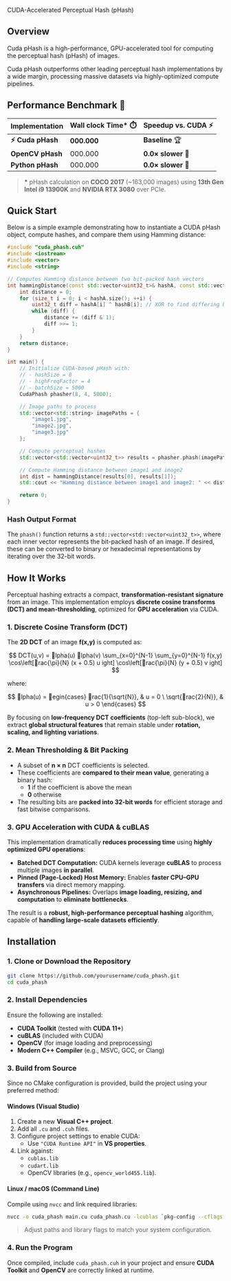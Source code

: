  CUDA-Accelerated Perceptual Hash (pHash)

## Overview

Cuda pHash is a high-performance, GPU-accelerated tool for computing the perceptual hash (pHash) of images. 

Cuda pHash outperforms other leading perceptual hash implementations by a wide margin, processing massive datasets via highly-optimized compute pipelines.

## Performance Benchmark 🚀

| Implementation                            | Wall clock Time* ⏱️ | Speedup vs. CUDA ⚡ |
|------------------------------------------|-----------------|----------------- |
| **⚡ Cuda pHash**            | **000.000**     | **Baseline** 🏆 |
| **OpenCV pHash**                     | 000.000         | **0.0× slower** 🐢 |
| **Python pHash**      | 000.000         | **0.0× slower** 🐢 |

> **\*** pHash calculation on **COCO 2017** (~163,000 images) using **13th Gen Intel i9 13900K** and **NVIDIA RTX 3080** over PCIe.

## Quick Start

Below is a simple example demonstrating how to instantiate a CUDA pHash object, compute hashes, and compare them using Hamming distance:

```cpp
#include "cuda_phash.cuh"
#include <iostream>
#include <vector>
#include <string>

// Computes Hamming distance between two bit-packed hash vectors
int hammingDistance(const std::vector<uint32_t>& hashA, const std::vector<uint32_t>& hashB) {
    int distance = 0;
    for (size_t i = 0; i < hashA.size(); ++i) {
        uint32_t diff = hashA[i] ^ hashB[i]; // XOR to find differing bits
        while (diff) {
            distance += (diff & 1);
            diff >>= 1;
        }
    }
    return distance;
}

int main() {
    // Initialize CUDA-based pHash with:
    // - hashSize = 8
    // - highFreqFactor = 4
    // - batchSize = 5000
    CudaPhash phasher(8, 4, 5000);

    // Image paths to process
    std::vector<std::string> imagePaths = {
        "image1.jpg", 
        "image2.jpg", 
        "image3.jpg"
    };

    // Compute perceptual hashes
    std::vector<std::vector<uint32_t>> results = phasher.phash(imagePaths);

    // Compute Hamming distance between image1 and image2
    int dist = hammingDistance(results[0], results[1]);
    std::cout << "Hamming distance between image1 and image2: " << dist << std::endl;

    return 0;
}
```

### Hash Output Format

The `phash()` function returns a `std::vector<std::vector<uint32_t>>`, where each inner vector represents the bit-packed hash of an image. If desired, these can be converted to binary or hexadecimal representations by iterating over the 32-bit words.

## How It Works

Perceptual hashing extracts a compact, **transformation-resistant signature** from an image. This implementation employs **discrete cosine transforms (DCT) and mean-thresholding**, optimized for **GPU acceleration** via CUDA.

### 1. **Discrete Cosine Transform (DCT)**  
The **2D DCT** of an image **f(x,y)** is computed as:

$$
DCT(u,v) = lpha(u) lpha(v) \sum_{x=0}^{N-1} \sum_{y=0}^{N-1} f(x,y) 
\cos\left[rac{\pi}{N} (x + 0.5) u 
ight] 
\cos\left[rac{\pi}{N} (y + 0.5) v 
ight]
$$

where:

$$
lpha(u) =
egin{cases}
rac{1}{\sqrt{N}}, & u = 0 \
\sqrt{rac{2}{N}}, & u > 0
\end{cases}
$$

By focusing on **low-frequency DCT coefficients** (top-left sub-block), we extract **global structural features** that remain stable under **rotation, scaling, and lighting variations**.

### 2. **Mean Thresholding & Bit Packing**  
- A subset of **n × n** DCT coefficients is selected.  
- These coefficients are **compared to their mean value**, generating a binary hash:  
  - **1** if the coefficient is above the mean  
  - **0** otherwise  
- The resulting bits are **packed into 32-bit words** for efficient storage and fast bitwise comparisons.

### 3. **GPU Acceleration with CUDA & cuBLAS**  
This implementation dramatically **reduces processing time** using **highly optimized GPU operations**:
- **Batched DCT Computation:** CUDA kernels leverage **cuBLAS** to process multiple images **in parallel**.
- **Pinned (Page-Locked) Host Memory:** Enables **faster CPU–GPU transfers** via direct memory mapping.
- **Asynchronous Pipelines:** Overlaps **image loading, resizing, and computation** to **eliminate bottlenecks**.

The result is a **robust, high-performance perceptual hashing** algorithm, capable of **handling large-scale datasets efficiently**.

## Installation

### 1. Clone or Download the Repository

```sh
git clone https://github.com/yourusername/cuda_phash.git
cd cuda_phash
```

### 2. Install Dependencies

Ensure the following are installed:

- **CUDA Toolkit** (tested with **CUDA 11+**)
- **cuBLAS** (included with CUDA)
- **OpenCV** (for image loading and preprocessing)
- **Modern C++ Compiler** (e.g., MSVC, GCC, or Clang)

### 3. Build from Source

Since no CMake configuration is provided, build the project using your preferred method:

#### **Windows (Visual Studio)**
1. Create a new **Visual C++ project**.
2. Add all `.cu` and `.cuh` files.
3. Configure project settings to enable CUDA:
   - Use `"CUDA Runtime API"` in **VS properties**.
4. Link against:
   - `cublas.lib`
   - `cudart.lib`
   - OpenCV libraries (e.g., `opencv_world455.lib`).

#### **Linux / macOS (Command Line)**
Compile using `nvcc` and link required libraries:

```sh
nvcc -o cuda_phash main.cu cuda_phash.cu -lcublas `pkg-config --cflags --libs opencv4`
```

> Adjust paths and library flags to match your system configuration.

### 4. Run the Program

Once compiled, include `cuda_phash.cuh` in your project and ensure **CUDA Toolkit** and **OpenCV** are correctly linked at runtime.

